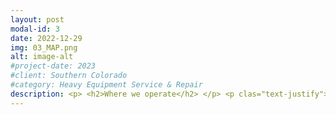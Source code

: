 ```yaml
---
layout: post
modal-id: 3
date: 2022-12-29
img: 03_MAP.png
alt: image-alt
#project-date: 2023
#client: Southern Colorado
#category: Heavy Equipment Service & Repair
description: <p> <h2>Where we operate</h2> </p> <p clas="text-justify">Our Service Territory is defined by 3 Service Zones. We are based in the Cañon City area, our territory runs North to Hartsel, South to Westcliffe, East through Penrose, and West to Gunnison. Travel Fees help us recoup costs for fuel, insurance, vehicle maintenance, tires, & the technician's time.</p> <p> <h3>Service Zone 1</h3> </p> <p>There is no Travel Fee to get a service truck & technician out to your job site if it is within a 10-mile radius of the Cañon City/Florence/Penrose area.</p> <p> <img class="img-responsive img-centered" src="/assets/service_map_1.png"> </p> <p> <h3>Service Zone 2</h3> </p> <p>Beyond 10-miles and up to a 60-mile range is a $75 Travel Fee. Service Zone 2 includes the Hartsel, Cripple Creek, Westcliffe, & Salida areas.</p> <p> <img class="img-responsive img-centered" src="/assets/service_map_2.png"></p> <p> <h3>Service Zone 3</h3> </p> <p>Beyond 60-miles and up to 150-miles is a $150 Travel Fee. Service Zone 3 includes the Gunnison, Crested Butte, & Buena Vista areas.</p><p><img class="img-responsive img-centered" src="/assets/service_map_3.png"></p><p>Anything outside our Service Territory is by appointment only and incurs a $300 Travel Fee.</p>
---
```

